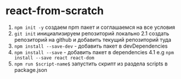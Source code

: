 # react-from-scratch

1. `npm init -y` создаем npm пакет и соглашаемся на все условия
2. `git init` инициализируем репозиторий локально
   2.1 создать репозиторий на github и добавить текущий репозиторий туда
3. `npm install --save-dev` - добавить пакет в devDependencies
4. `npm install --save` - добавить пакет в dependencies
   4.1 e.g `npm install --save react react-dom`
5. `npm run $script-name$` запустить скрипт из раздела scripts в package.json
